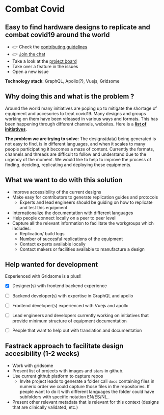 # Combat Covid 
## Easy to find hardware designs to replicate and combat covid19 around the world
- 👉 Check the [contributing guidelines](https://github.com/CombatCovid/SPA-website/blob/develop/CONTRIB.md)
- 👉 [Join the chat](https://discord.gg/HaXuRQ5)
- Take a look at the [project board](https://github.com/CombatCovid/SPA-website/projects/2?fullscreen=true)
- Take over a feature in the issues
- Open a new issue

**Technology stack**: GraphQL, Apollo(?), Vuejs, Gridsome

## Why doing this and what is the problem ?
Around the world many initiatives are poping up to mitigate the shortage of equipment and accesories to treat covid19.
Many designs and groups working on them have been released in various ways and formats. This has been happening through different channels, websites. Here is a [**list of initiatives**](https://openhardware4.me/open-hardware-leaders.github.io/covid19.html).

**The problem we are trying to solve**: The designs(data) being generated is not easy to find, is in different languages, and when it scales to many people participating it becomes a maze of content. Currently the formats, channels and threads are difficult to follow and understand due to the urgency of the moment. We would like to help to improve the process of finding, deciding, replicating and deploying these equipments. 

## What we want to do with this solution
- Improve accessibility of the current designs
- Make easy for contributors to generate replication guides and protocols
  - Experts and lead engineers should be guiding on how to replicate and test this equipment
- Internationalize the documentation with different languages
- Help people connect locally on a peer to peer level
- Capture all the relevant information to facilitate the workgroups which includes:
  - Replication/ build logs
  - Number of succesful replications of the equipment
  - Contact experts available locally
  - Contact makers or facilities available to manufacture a design

## Help wanted for development
Experienced with Gridsome is a plus!!
- [x] Designer(s) with frontend backend experience
- [ ] Backend developer(s) with expertise in GraphQL and apollo
- [ ] Frontend developer(s) experienced with Vuejs and apollo
- [ ] Lead engineers and developers currently working on initiatives that provide minimum structure of equipment documentation
- [ ] People that want to help out with translation and documentation


## Fastrack approach to facilitate design accesibility (1-2 weeks)
- Work with gridsome
- Present list of projects with images and stars in github.
- Use current github platform to capture repos
  - Invite project leads to generate a folder call `docs` containing files in numeric order we could capture those files in the repositories. If people want to do it with different languages the folder could have subfolders with specific notation EN/ES/NL..
- Present other relevant metadata that is relevant for this context (designs that are clinically validated, etc.)
